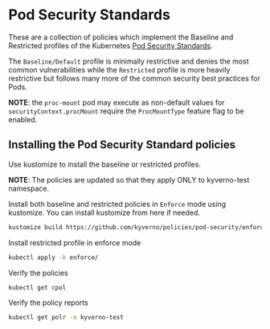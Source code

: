 # Pod Security Standards


These are a collection of policies which implement the Baseline and Restricted profiles of the Kubernetes [Pod Security Standards](https://kubernetes.io/docs/concepts/security/pod-security-standards/).

The `Baseline/Default` profile is minimally restrictive and denies the most common vulnerabilities while the `Restricted` profile is more heavily restrictive but follows many more of the common security best practices for Pods.


**NOTE**: the `proc-mount` pod may execute as non-default values for `securityContext.procMount` require the `ProcMountType` feature flag to be enabled.

## Installing the Pod Security Standard policies
Use kustomize to install the baseline or restricted profiles.

**NOTE**: The policies are updated so that they apply ONLY to kyverno-test namespace. 

Install both baseline and restricted policies in `Enforce` mode using kustomize. You can install kustomize from here if needed. 
```sh
kustomize build https://github.com/kyverno/policies/pod-security/enforce | kubectl apply -f - 
```

Install restricted profile in enforce mode
```sh
kubectl apply -k enforce/
```
Verify the policies 
```sh
kubectl get cpol
```
Verify the policy reports
```sh
kubectl get polr -n kyverno-test
```
